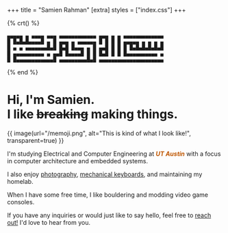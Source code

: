 +++
title = "Samien Rahman"
[extra]
styles = ["index.css"]
+++

{% crt() %}
```
▄▄▄▄▄ ▄ ▄▄▄▄ ▄▄▄ ▄▄▄▄▄▄▄▄▄▄▄▄ ▄▄▄ ▄ ▄ ▄▄▄▄▄▄▄▄▄▄▄▄▄
█ █▄█▄█▄▄▄▄█ ▄ █ ▄▄▄ ▄ ▄▄▄▄▄▄ █ █ █ █ ▄▄▄▄▄ ▄ ▄ ▄ ▄
█ ▄ ▄ ▄▄▄▄▄▄▄█▄█ █▄█ █▄▄▄ ▄ █ ▄▄█ █ █ █ █▄█▄█▄█▄█▄█
█ ▄▄▄▄▄▄▄▄▄▄ ▄ ▄▄█ █▄▄▄▄█ █ █ █▄█ █ █ █▄▄▄▄▄▄▄▄▄▄ ▄
█ █▄▄▄▄▄▄▄▄▄▄▄▄█ ▄▄▄▄▄▄▄▄▄█▄█ ▄▄▄▄▄▄▄▄▄▄▄▄▄▄▄▄▄▄▄▄▄
```
{% end %}

<!-- <div id="home-splash">
    <h1><span>samienr</span></h1>
    <small>Electrical nerd and photographer.</small>
</div> -->

<div id="about-header">
<h1>
Hi, I'm <span class="name">Samien</span>.<br>
I like <del class="glitched"> breaking</del> making things.
</h1>
{{ image(url="/memoji.png", alt="This is kind of what I look like!", transparent=true) }}
</div>

I'm studying <colorize>Electrical and Computer Engineering</colorize> at <span style="color: #bf5700;">***UT Austin***</span> with a focus in <colorize>computer architecture</colorize> and <colorize>embedded systems.</colorize>

I also enjoy [photography](@/photography/index.md), [mechanical keyboards](../tags/keyboards/), and maintaining my homelab.

When I have some free time, I like <colorize>bouldering</colorize> and <colorize>modding video game consoles.</colorize>

If you have any inquiries or would just like to say hello, feel free to [reach out!](../contact) I'd love to hear from you.
